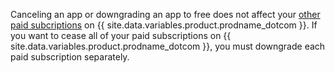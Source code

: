 Canceling an app or downgrading an app to free does not affect your [other paid subcriptions](/articles/about-billing-on-github) on {{ site.data.variables.product.prodname_dotcom }}. If you want to cease all of your paid subscriptions on {{ site.data.variables.product.prodname_dotcom }}, you must downgrade each paid subscription separately.
